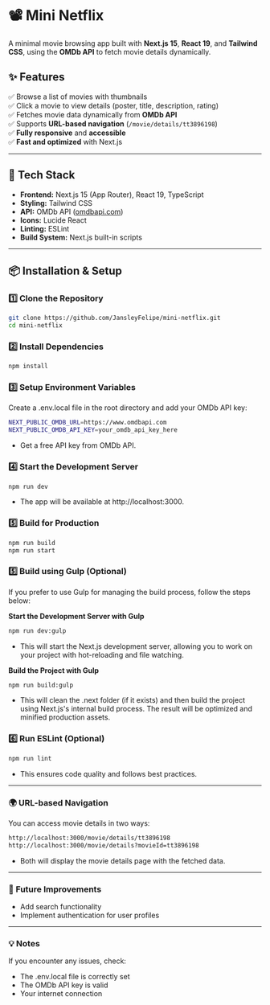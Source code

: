 # 📽️ Mini Netflix

A minimal movie browsing app built with **Next.js 15**, **React 19**, and **Tailwind CSS**, using the **OMDb API** to fetch movie details dynamically.

## ✨ Features
✅ Browse a list of movies with thumbnails  
✅ Click a movie to view details (poster, title, description, rating)  
✅ Fetches movie data dynamically from **OMDb API**  
✅ Supports **URL-based navigation** (`/movie/details/tt3896198`)  
✅ **Fully responsive** and **accessible**  
✅ **Fast and optimized** with Next.js  

---

## 🚀 Tech Stack
- **Frontend:** Next.js 15 (App Router), React 19, TypeScript  
- **Styling:** Tailwind CSS  
- **API:** OMDb API ([omdbapi.com](https://www.omdbapi.com/))  
- **Icons:** Lucide React  
- **Linting:** ESLint  
- **Build System:** Next.js built-in scripts  

---

## 📦 Installation & Setup

### 1️⃣ Clone the Repository
```bash
git clone https://github.com/JansleyFelipe/mini-netflix.git
cd mini-netflix
```

### 2️⃣ Install Dependencies
```bash
npm install
```

### 3️⃣ Setup Environment Variables
Create a .env.local file in the root directory and add your OMDb API key:
```bash
NEXT_PUBLIC_OMDB_URL=https://www.omdbapi.com
NEXT_PUBLIC_OMDB_API_KEY=your_omdb_api_key_here
```
- Get a free API key from OMDb API.

### 4️⃣ Start the Development Server
```bash
npm run dev
```
- The app will be available at http://localhost:3000.

### 5️⃣ Build for Production
```bash
npm run build
npm run start
```

### 5️⃣ Build using Gulp (Optional)
If you prefer to use Gulp for managing the build process, follow the steps below:

**Start the Development Server with Gulp**
```bash
npm run dev:gulp
```
- This will start the Next.js development server, allowing you to work on your project with hot-reloading and file watching.

**Build the Project with Gulp**
```bash
npm run build:gulp
```
- This will clean the .next folder (if it exists) and then build the project using Next.js's internal build process. The result will be optimized and minified production assets.

### 6️⃣ Run ESLint (Optional)
```bash
npm run lint
```
- This ensures code quality and follows best practices.

---

### 🌍 URL-based Navigation
You can access movie details in two ways:
```bash
http://localhost:3000/movie/details/tt3896198
http://localhost:3000/movie/details?movieId=tt3896198
```
- Both will display the movie details page with the fetched data.

---

### 🎯 Future Improvements
- Add search functionality
- Implement authentication for user profiles

---

### 💡 Notes
If you encounter any issues, check:

- The .env.local file is correctly set
- The OMDb API key is valid
- Your internet connection